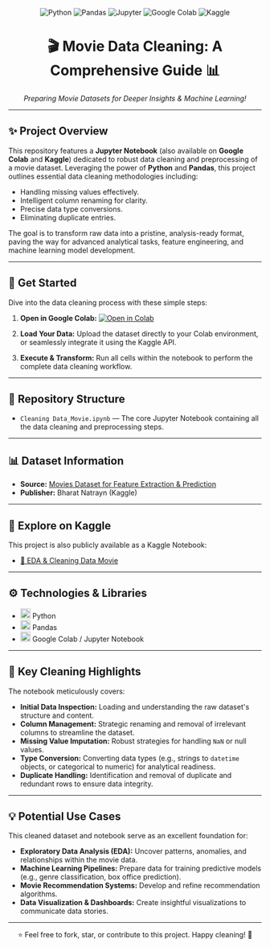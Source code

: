 <p align="center">
  <img src="https://img.shields.io/badge/Python-3776AB?style=for-the-badge&logo=python&logoColor=white" alt="Python">
  <img src="https://img.shields.io/badge/Pandas-150458?style=for-the-badge&logo=pandas&logoColor=white" alt="Pandas">
  <img src="https://img.shields.io/badge/Jupyter-F37626?style=for-the-badge&logo=jupyter&logoColor=white" alt="Jupyter">
  <img src="https://img.shields.io/badge/Google_Colab-F9AB00?style=for-the-badge&logo=google-colab&logoColor=white" alt="Google Colab">
  <img src="https://img.shields.io/badge/Kaggle-20BEFF?style=for-the-badge&logo=kaggle&logoColor=white" alt="Kaggle">
</p>

<h1 align="center">🎬 Movie Data Cleaning: A Comprehensive Guide 📊</h1>

<p align="center">
  <em>Preparing Movie Datasets for Deeper Insights & Machine Learning!</em>
</p>

---

## ✨ Project Overview

This repository features a **Jupyter Notebook** (also available on **Google Colab** and **Kaggle**) dedicated to robust data cleaning and preprocessing of a movie dataset. Leveraging the power of **Python** and **Pandas**, this project outlines essential data cleaning methodologies including:

* Handling missing values effectively.
* Intelligent column renaming for clarity.
* Precise data type conversions.
* Eliminating duplicate entries.

The goal is to transform raw data into a pristine, analysis-ready format, paving the way for advanced analytical tasks, feature engineering, and machine learning model development.

---

## 🚀 Get Started

Dive into the data cleaning process with these simple steps:

1.  **Open in Google Colab:**
    [![Open in Colab](https://colab.research.google.com/assets/colab-badge.svg)](https://colab.research.google.com/)

2.  **Load Your Data:** Upload the dataset directly to your Colab environment, or seamlessly integrate it using the Kaggle API.

3.  **Execute & Transform:** Run all cells within the notebook to perform the complete data cleaning workflow.

---

## 📁 Repository Structure

* `Cleaning Data_Movie.ipynb` — The core Jupyter Notebook containing all the data cleaning and preprocessing steps.

---

## 📊 Dataset Information

* **Source:** [Movies Dataset for Feature Extraction & Prediction](https://www.kaggle.com/datasets/bharatnatrayn/movies-dataset-for-feature-extracion-prediction)
* **Publisher:** Bharat Natrayn (Kaggle)

---

## 🔗 Explore on Kaggle

This project is also publicly available as a Kaggle Notebook:

* [📘 EDA & Cleaning Data Movie](https://www.kaggle.com/code/rstiannr/eda-cleaning-data-movie)

---

## ⚙️ Technologies & Libraries

* <img src="https://img.shields.io/badge/Python-3776AB?style=flat-square&logo=python&logoColor=white" alt="Python Badge" height="20"/> Python
* <img src="https://img.shields.io/badge/Pandas-150458?style=flat-square&logo=pandas&logoColor=white" alt="Pandas Badge" height="20"/> Pandas
* <img src="https://img.shields.io/badge/Google_Colab-F9AB00?style=flat-square&logo=google-colab&logoColor=white" alt="Google Colab Badge" height="20"/> Google Colab / Jupyter Notebook

---

## 🎯 Key Cleaning Highlights

The notebook meticulously covers:

* **Initial Data Inspection:** Loading and understanding the raw dataset's structure and content.
* **Column Management:** Strategic renaming and removal of irrelevant columns to streamline the dataset.
* **Missing Value Imputation:** Robust strategies for handling `NaN` or null values.
* **Type Conversion:** Converting data types (e.g., strings to `datetime` objects, or categorical to numeric) for analytical readiness.
* **Duplicate Handling:** Identification and removal of duplicate and redundant rows to ensure data integrity.

---

## 💡 Potential Use Cases

This cleaned dataset and notebook serve as an excellent foundation for:

* **Exploratory Data Analysis (EDA):** Uncover patterns, anomalies, and relationships within the movie data.
* **Machine Learning Pipelines:** Prepare data for training predictive models (e.g., genre classification, box office prediction).
* **Movie Recommendation Systems:** Develop and refine recommendation algorithms.
* **Data Visualization & Dashboards:** Create insightful visualizations to communicate data stories.

---

<p align="center">
  ⭐️ Feel free to fork, star, or contribute to this project. Happy cleaning! 🚀
</p>
